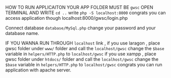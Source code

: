 HOW TO RUN APPLICAITON 
    YOUR APP FOLDER MUST BE `gwsc`
    OPEN TERMINAL AND WRITE `cd ..`
    write ` php -S localhost:8000 `
congrats you can access application though localhost:8000/gwsc/login.php

Connect database ` database/MySql.php `
    change your password and your database name.

IF YOU WANNA RUN THROUGH ` localhost ` link ,
    if you use laragon ,
        place gwsc folder under ` www/ ` folder
        and call the `localhost/gwsc`
        change the `$base` variable in `helpers/HTTP.php` to `localhost/gwsc`
    if you use xampp ,
        place gwsc folder under ` htdocs/ ` folder
        and call the `localhost/gwsc`
        change the `$base` variable in `helpers/HTTP.php` to `localhost/gwsc`
congrats you can run application with apache server.